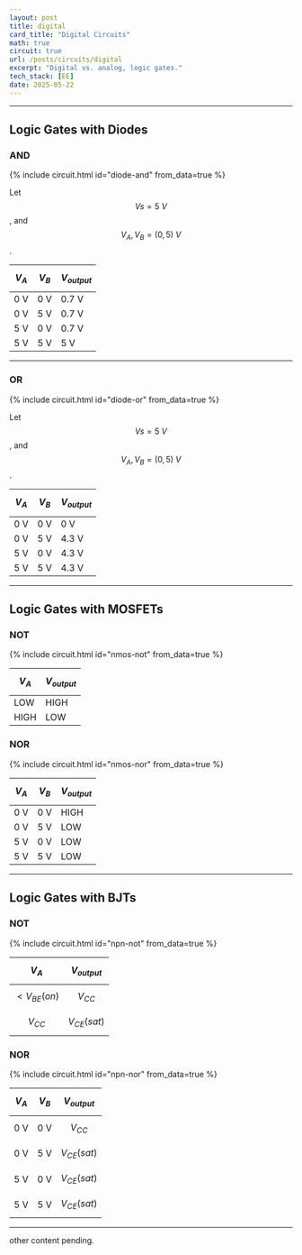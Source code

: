 ```yaml
---
layout: post
title: digital
card_title: "Digital Circuits"
math: true
circuit: true
url: /posts/circuits/digital
excerpt: "Digital vs. analog, logic gates."
tech_stack: [EE]
date: 2025-05-22
---
```


***

## Logic Gates with Diodes

### AND

{% include circuit.html id="diode-and" from_data=true %}

Let $$Vs = 5\ V$$, and $$V_A, V_B = (0, 5)\ V$$.

| $$V_A$$ | $$V_B$$ | $$V_{output}$$ |
|---------|---------|----------------|
| 0 V     | 0 V     | 0.7 V          |
| 0 V     | 5 V     | 0.7 V          |
| 5 V     | 0 V     | 0.7 V          |
| 5 V     | 5 V     | 5 V            |

***

### OR

{% include circuit.html id="diode-or" from_data=true %}

Let $$Vs = 5\ V$$, and $$V_A, V_B = (0, 5)\ V$$.

| $$V_A$$ | $$V_B$$ | $$V_{output}$$ |
|---------|---------|----------------|
| 0 V     | 0 V     | 0 V            |
| 0 V     | 5 V     | 4.3 V          |
| 5 V     | 0 V     | 4.3 V          |
| 5 V     | 5 V     | 4.3 V          |

***

## Logic Gates with MOSFETs

### NOT

{% include circuit.html id="nmos-not" from_data=true %}

| $$V_A$$ | $$V_{output}$$ |
|---------|----------------|
| LOW     | HIGH           |
| HIGH    | LOW            |

### NOR

{% include circuit.html id="nmos-nor" from_data=true %}

| $$V_A$$ | $$V_B$$ | $$V_{output}$$ |
|---------|---------|----------------|
| 0 V     | 0 V     | HIGH           |
| 0 V     | 5 V     | LOW            |
| 5 V     | 0 V     | LOW            |
| 5 V     | 5 V     | LOW            |

***

## Logic Gates with BJTs

### NOT

{% include circuit.html id="npn-not" from_data=true %}

| $$V_A$$ | $$V_{output}$$ |
|---------|----------------|
| $$< V_{BE}(on)$$ | $$V_{CC}$$     |
| $$V_{CC}$$       | $$V_{CE}(sat)$$            |

### NOR

{% include circuit.html id="npn-nor" from_data=true %}

| $$V_A$$ | $$V_B$$ | $$V_{output}$$ |
|---------|---------|----------------|
| 0 V     | 0 V     | $$V_{CC}$$     |
| 0 V     | 5 V     | $$V_{CE}(sat)$$|
| 5 V     | 0 V     | $$V_{CE}(sat)$$|
| 5 V     | 5 V     | $$V_{CE}(sat)$$|

***




other content pending.